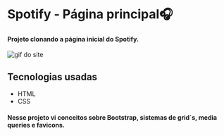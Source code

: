 # Spotify - Página principal🎧

#### Projeto clonando a página inicial do Spotify.

<img src="gif-pag.gif" alt="gif do site">

## Tecnologias usadas
- HTML
- CSS

#### Nesse projeto vi conceitos sobre Bootstrap, sistemas de grid´s, media queries e favicons.